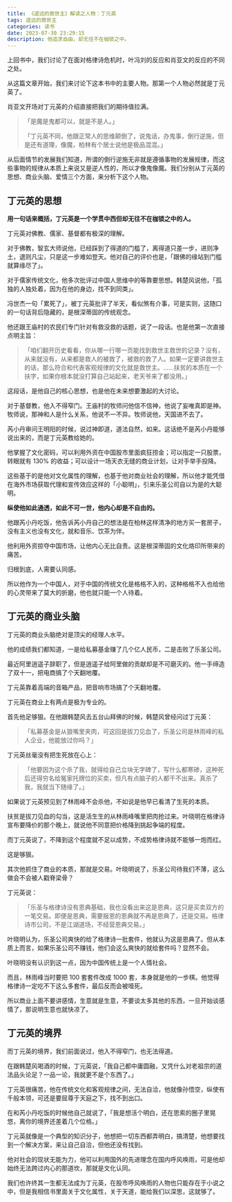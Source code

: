 ```yaml
---
title: 《遥远的救世主》解读之人物：丁元英
tags: 遥远的救世主
categories: 读书
date: 2023-07-30 23:29:15
description: 他追求自由，却无往不在枷锁之中。
---
```


上回书中，我们讨论了在面对格律诗危机时，叶冯刘的反应和肖亚文的反应的不同之处。

从这篇文章开始，我们来讨论下这本书中的主要人物。那第一个人物必然就是丁元英了。

肖亚文开场对丁元英的介绍直接把我们的期待值拉满。

> 「是魔是鬼都可以，就是不是人。」
>
> 「丁元英不同，他跟正常人的思维颠倒了，说鬼话，办鬼事，倒行逆施，但是还有道理，像魔，柏林有个居士说他是极品混混。」

从后面情节的发展我们知道，所谓的倒行逆施无非就是遵循事物的发展规律，而这些事物的规律从本质上来说又是逆人性的，所以才像鬼像魔。我们分别从丁元英的思想、商业头脑、爱情三个方面，来分析下这个人物。

## 丁元英的思想

**用一句话来概括，丁元英是一个学贯中西但却无往不在枷锁之中的人。**

丁元英对佛教、儒家、基督都有极深的理解。

对于佛教，智玄大师说他，已经踩到了得道的门槛了，离得道只差一步，进则净土，退则凡尘，只是这一步难如登天。他对自己的评价也是，「跟佛的缘站到门槛就算缘尽了」。

对于儒家传统文化，他多次批评过中国人思维中的等靠要思想。韩楚风说他，「孤独的人独处着，因为在他的身边，找不到同类」。

冯世杰一句「累死了」，被丁元英批评了半天，看似煞有介事，可是实则，这随口的一句话背后隐藏的，是根深蒂固的传统观念。

他还跟王庙村的农民们专门针对有救没救的话题，说了一段话。也是他第一次直接点明主旨：

> 「咱们翻开历史看看，你从哪一行哪一页能找到救世主救世的记录？没有，从来就没有，从来都是救人的被救了，被救的救了人。如果一定要讲救世主的话，那么符合和代表客观规律的文化就是救世主。……扶贫的本质在一个扶字，如果你根本就没打算自己站起来，老天爷来了都没用。」

这段话，是他自己的核心思想，也是他在未来想要激起的大讨论。

对于基督教，他入不得窄门。王庙村的牧师问他信不信神，他说了妄唯真即是神。牧师说，那神和人是什么关系，他说不一不异。牧师说他，天国进不去了。

芮小丹审问王明阳的时候，说过神即道，道法自然，如来。这话绝不是芮小丹能够说出来的，而是丁元英教给她的。

他掌握了文化密码，可以利用外资在中国股市里面疯狂捞金；可以指定一只股票，转眼就有 130% 的收益；可以设计一场天衣无缝的商业计划，让对手举手投降。

这些基于的是他对文化属性的理解，也基于他对商业社会的理解，所以他才能凭借在海外市场获取代理和宣传效应这样的「小聪明」，引来乐圣公司自以为是的大聪明。

**纵使他如此通透，如此不可一世，他内心却是不自由的。**

他跟芮小丹吃饭，他告诉芮小丹自己的想法是在柏林这样清净的地方买一套房子，没有主义也没有文化，就和音乐、饮茶为伴。

他利用外资掠夺中国市场，让他内心无比自责。这是根深蒂固的文化烙印所带来的痛苦。

归根到底，人需要认同感。

所以他作为一个中国人，对于中国的传统文化是格格不入的，这种格格不入也给他的心灵带来了莫大的折磨，他也就只能一个人待着。

## 丁元英的商业头脑

丁元英的商业头脑绝对是顶尖的经理人水平。

他的成绩我们都知道，一是给私募基金赚了几个亿人民币，二是击败了乐圣公司。

最近阿里逍遥子辞职了，但是逍遥子给阿里做的贡献却是不可磨灭的。他一手缔造了双十一，把电商搞了个天翻地覆。

丁元英靠着高端的音箱产品，把音响市场搞了个天翻地覆。

丁元英在商业上有两点是极为专业的。

首先他足够狠。在他跟韩楚风去五台山拜佛的时候，韩楚风曾经问过丁元英：

> 「私募基金是从狼嘴里夹肉，可这回是拔刀见血了，乐圣公司是林雨峰的私人企业，他能放过你吗？」

丁元英丝毫没有把生死放在心上：

> 「他要因为这个杀了我，就得给自己立块无字碑了，写什么都寒碜，这种死后还得穷名给冤家托牌位的买卖，但凡有点脑子的人都干不出来。真杀了我，我就当下随缘了。」

如果说丁元英预见到了林雨峰不会杀他，不如说是他早已看清了生死的本质。

扶贫是拔刀见血的勾当，这是活生生的从林雨峰嘴里把肉抢过来。叶晓明在格律诗宣布要降价的那个晚上，就说他不同意把价格降到挑起争端的程度。

而丁元英说了，不降到这个程度就不足以成势，不成势格律诗就不能够一炮而红。

这是够狠。

其次他抓住了商业的本质，那就是交易。叶晓明说了，乐圣公司待我们不薄，这么做会不会被人戳脊梁骨？

丁元英说：

> 「乐圣与格律诗没有恩典基础，我也没看出来这是恩典，这只是买卖双方的一笔交易。即便是恩典，需要报恩的恩典就不再是恩典了，还是交易。格律诗市公司，不是江湖道场，不经营恩典交易。」

叶晓明认为，乐圣公司爽快的给了格律诗一批套件，他就认为这是恩典了。但从本质上而言，如果乐圣公司不赚钱，他们会这么爽快的就给套件吗？显然不会。

叶晓明没有认识到这一点，因为中国传统上是一个人情社会。

而且，林雨峰当时要把 100 套套件改成 1000 套，本身就是他的一步棋。他觉得格律诗一定吃不下这么多套件，最后反而会被噎死。

所以商业上面不要讲感情，生意就是生意，不要谈太多其他的东西，一旦开始谈感情了，那说明生意也就快凉了。

## 丁元英的境界

而丁元英的境界，我们前面说过，他入不得窄门，也无法得道。

在跟韩楚风喝酒的时候，丁元英说，「我自己都中庸圆融，又凭什么对老祖宗的道法品头论足？一品一论，我就更不是个东西了。」

丁元英很痛苦，他在传统文化和客观规律之间，无法自洽，他就像孙悟空，纵使有千般本领，可还是要屈尊于天庭之下，找不到出口。

在和芮小丹吃饭的时候他自己就说了，「我是想活个明白，还在思索的圈子里晃悠，离你的境界还差着几个位格。」

丁元英就像是一个典型的知识分子，他想把一切东西都弄明白，搞清楚，他想要找到一个解决方案，来让自己自洽，但他还没有找到。

他对社会的现状无能为力，他可以利用国外的先进理念在国内呼风唤雨，可是他却始终无法跨过内心的那道坎，那就是文化认同。

我们也许终其一生都无法成为丁元英，在股市呼风唤雨的人物也只能存在于小说之中，但是我相信书里面关于文化属性，关于天道，能给我们以深思，这就够了。
